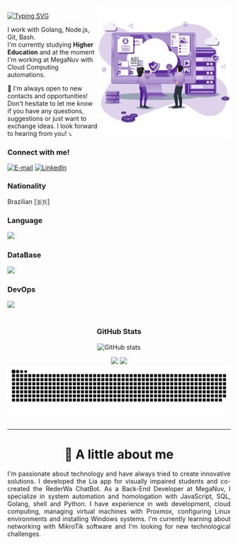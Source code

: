 <img align="right" alt="" height="300px" src="./cloud.png">

[![Typing SVG](https://readme-typing-svg.demolab.com?font=Fira+Code&weight=600&size=25&pause=1000&color=BB00B4&random=false&width=435&height=40&lines=Hello%2C+My+name+is+Isac+Gondim!+%F0%9F%91%BE%F0%9F%93%9A%F0%9F%92%99)](https://git.io/typing-svg)

<p align="left"> I work with Golang, Node.js, Git, Bash.<br> I'm currently studying <strong>Higher Education</strong> and at the moment I'm working at MegaNuv with Cloud Computing automations. </p>
<p align="left">💌 I'm always open to new contacts and opportunities! Don't hesitate to let me know if you have any questions, suggestions or just want to exchange ideas. I look forward to hearing from you! ⤵️</p>

<h3 align="left">Connect with me!</h3>

[![E-mail](https://img.shields.io/badge/-Email-000?style=for-the-badge&logo=microsoft-outlook&logoColor=FF00F6&color:FFF)](mailto:isac.gondim.dev@gmail.com)
[![LinkedIn](https://img.shields.io/badge/-LinkedIn-000?style=for-the-badge&logo=linkedin&logoColor=FF00F6&color:FFF)](https://www.linkedin.com/in/isac-gondim-dev/)

<h3 align="left">Nationality </h3>
<p align="left">
 Brazilian [🇧🇷]
</p>

<h3 align="left">Language</h3>

<div align="left">
 <img src="https://skillicons.dev/icons?i=bash,ts,js,go" /> 
</div>

<h3 align="left">DataBase</h3>

<div align="left">
 <img src="https://skillicons.dev/icons?i=postgres,mysql" /> 
</div>

<h3 align="left">DevOps</h3>

<div align="left">
 <img src="https://skillicons.dev/icons?i=docker,kubernetes,redhat,ubuntu,debian,rabbitmq" /> 
</div>



<div align="center"><br>
<h3>GitHub Stats</h3>

![GitHub stats](https://github-readme-streak-stats.herokuapp.com/?user=GomdimApps&theme=dark&hide_border=false)
<br>

<div style={{display: "flex"}}>
 <img height="180em" src="https://github-readme-stats.vercel.app/api/top-langs/?username=GomdimApps&layout=compact&theme=dark" />
 
 <img height="180em" src="https://github-readme-stats.vercel.app/api?username=GomdimApps&show_icons=true&theme=dark" />
</div>
</div>
</div>



<picture>
  <source media="(prefers-color-scheme: dark)" srcset="https://raw.githubusercontent.com/GomdimApps/GomdimApps/output/github-contribution-grid-snake-dark.svg">
  <source media="(prefers-color-scheme: light)" srcset="https://raw.githubusercontent.com/GomdimApps/GomdimApps/output/github-contribution-grid-snake.svg">
  <img alt="github contribution grid snake animation" src="https://raw.githubusercontent.com/GomdimApps/GomdimApps/output/github-contribution-grid-snake.svg">
</picture>
<br><br>

---

<div align="center">
  <h1><b>📍 A little about me</b></h3>
</div>

<p style="text-align: justify;">
I'm passionate about technology and have always tried to create innovative solutions. I developed the Lia app for visually impaired students and co-created the RederWa ChatBot. As a Back-End Developer at MegaNuv, I specialize in system automation and homologation with JavaScript, SQL, Golang, shell and Python. I have experience in web development, cloud computing, managing virtual machines with Proxmox, configuring Linux environments and installing Windows systems. I'm currently learning about networking with MikroTik software and I'm looking for new technological challenges.
</p>
